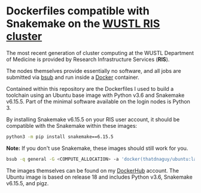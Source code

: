 # Dockerfiles compatible with Snakemake on the [WUSTL RIS cluster](https://ris.wustl.edu/services/compute/)

The most recent generation of cluster computing at the WUSTL Department of Medicine is provided by Research Infrastructure Services (**RIS**).

The nodes themselves provide essentially no software, and all jobs are submitted via [bsub](https://www.ibm.com/docs/en/spectrum-lsf/10.1.0?topic=reference-bsub) and run inside a [Docker](https://www.docker.com/) container.

Contained within this repository are the Dockerfiles I used to build a toolchain using an Ubuntu base image with Python v3.6 and Snakemake v6.15.5. Part of the minimal software available on the login nodes is Python 3.

By installing Snakemake v6.15.5 on your RIS user account, it should be compatible with the Snakemake within these images:

```bash
python3 -m pip install snakemake==6.15.5
```
**Note:** If you don't use Snakemake, these images should still work for you.

```bash
bsub -q general -G <COMPUTE_ALLOCATION> -a 'docker(thatdnaguy/ubuntu:latest)' CMD
```

The images themselves can be found on my [DockerHub](https://hub.docker.com/u/thatdnaguy) account. The Ubuntu image is based on release 18 and includes Python v3.6, Snakemake v6.15.5, and pigz.
